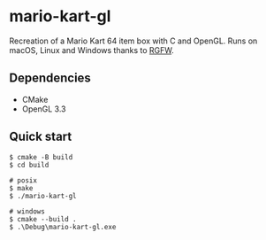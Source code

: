 # mario-kart-gl

Recreation of a Mario Kart 64 item box with C and OpenGL.
Runs on macOS, Linux and Windows thanks to [RGFW](https://github.com/ColleagueRiley/RGFW).

## Dependencies

- CMake
- OpenGL 3.3

## Quick start

```console
$ cmake -B build
$ cd build

# posix
$ make
$ ./mario-kart-gl

# windows
$ cmake --build .
$ .\Debug\mario-kart-gl.exe
```
